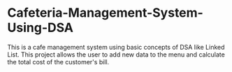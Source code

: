 # Cafeteria-Management-System-Using-DSA
This is a cafe management system using basic concepts of DSA like Linked List. This project allows the user to add new data to the menu and calculate the total cost of the customer's bill.

